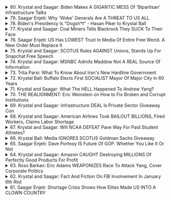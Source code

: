<details>
<summary>80. Krystal and Saagar: Biden Makes A GIGANTIC MESS Of 'Bipartisan' Infrastructure Talks</summary><br>

<a href="https://www.youtube.com/watch?v=AjDvHy4F_3Y" target="_blank">
    <img src="https://img.youtube.com/vi/AjDvHy4F_3Y/maxresdefault.jpg" 
        alt="[Youtube]" width="200">
</a>

# Krystal and Saagar: Biden Makes A GIGANTIC MESS Of 'Bipartisan' Infrastructure Talks


</details>

<details>
<summary>79. Saagar Enjeti: Why 'Woke' Generals Are A THREAT TO US ALL</summary><br>

<a href="https://www.youtube.com/watch?v=9BhVBrgjl2A" target="_blank">
    <img src="https://img.youtube.com/vi/9BhVBrgjl2A/maxresdefault.jpg" 
        alt="[Youtube]" width="200">
</a>

# Saagar Enjeti: Why 'Woke' Generals Are A THREAT TO US ALL


</details>

<details>
<summary>78. Biden's Presidency Is "Dogsh*t" - Hasan Piker to Krystal Ball</summary><br>

<a href="https://www.youtube.com/watch?v=QEm82KKcml4" target="_blank">
    <img src="https://img.youtube.com/vi/QEm82KKcml4/maxresdefault.jpg" 
        alt="[Youtube]" width="200">
</a>

# Biden's Presidency Is "Dogsh*t" - Hasan Piker to Krystal Ball


</details>

<details>
<summary>77. Krystal and Saagar: Coal Miners Tells Blackrock They SUCK To Their Face</summary><br>

<a href="https://www.youtube.com/watch?v=y3h-aMRsN20" target="_blank">
    <img src="https://img.youtube.com/vi/y3h-aMRsN20/maxresdefault.jpg" 
        alt="[Youtube]" width="200">
</a>

# Krystal and Saagar: Coal Miners Tells Blackrock They SUCK To Their Face


</details>

<details>
<summary>76. Saagar Enjeti: US Has LOWEST Trust In Media Of Entire Free World. A New Order Must Replace It</summary><br>

<a href="https://www.youtube.com/watch?v=n5qbW_JcHPQ" target="_blank">
    <img src="https://img.youtube.com/vi/n5qbW_JcHPQ/maxresdefault.jpg" 
        alt="[Youtube]" width="200">
</a>

# Saagar Enjeti: US Has LOWEST Trust In Media Of Entire Free World. A New Order Must Replace It


</details>

<details>
<summary>75. Krystal and Saagar: SCOTUS Rules AGAINST Unions, Stands Up For Snapchat Free Speech</summary><br>

<a href="https://www.youtube.com/watch?v=egylqb70ssA" target="_blank">
    <img src="https://img.youtube.com/vi/egylqb70ssA/maxresdefault.jpg" 
        alt="[Youtube]" width="200">
</a>

# Krystal and Saagar: SCOTUS Rules AGAINST Unions, Stands Up For Snapchat Free Speech


</details>

<details>
<summary>74. Krystal and Saagar: MSNBC Admits Maddow Not A REAL Source Of Information</summary><br>

<a href="https://www.youtube.com/watch?v=k-AnC_7lhfE" target="_blank">
    <img src="https://img.youtube.com/vi/k-AnC_7lhfE/maxresdefault.jpg" 
        alt="[Youtube]" width="200">
</a>

# Krystal and Saagar: MSNBC Admits Maddow Not A REAL Source Of Information


</details>

<details>
<summary>73. Trita Parsi: What To Know About Iran's New Hardline Government</summary><br>

<a href="https://www.youtube.com/watch?v=llhgUyyxVZ8" target="_blank">
    <img src="https://img.youtube.com/vi/llhgUyyxVZ8/maxresdefault.jpg" 
        alt="[Youtube]" width="200">
</a>

# Trita Parsi: What To Know About Iran's New Hardline Government


</details>

<details>
<summary>72. Krystal Ball: Buffalo Elects First SOCIALIST Mayor Of Major City In 60 Years</summary><br>

<a href="https://www.youtube.com/watch?v=VebOjrl2umo" target="_blank">
    <img src="https://img.youtube.com/vi/VebOjrl2umo/maxresdefault.jpg" 
        alt="[Youtube]" width="200">
</a>

# Krystal Ball: Buffalo Elects First SOCIALIST Mayor Of Major City In 60 Years


</details>

<details>
<summary>71. Krystal and Saagar: What The HELL Happened To Andrew Yang?</summary><br>

<a href="https://www.youtube.com/watch?v=YKsVY9XUxsw" target="_blank">
    <img src="https://img.youtube.com/vi/YKsVY9XUxsw/maxresdefault.jpg" 
        alt="[Youtube]" width="200">
</a>

# Krystal and Saagar: What The HELL Happened To Andrew Yang?


</details>

<details>
<summary>70. THE REALIGNMENT: Eric Weinstein on How to Fix Broken and Corrupt Institutions</summary><br>

<a href="https://www.youtube.com/watch?v=OSLQ8YWUN-E" target="_blank">
    <img src="https://img.youtube.com/vi/OSLQ8YWUN-E/maxresdefault.jpg" 
        alt="[Youtube]" width="200">
</a>

# THE REALIGNMENT: Eric Weinstein on How to Fix Broken and Corrupt Institutions


</details>

<details>
<summary>69. Krystal and Saagar: Infrastructure DEAL Is Private Sector Giveaway Con</summary><br>

<a href="https://www.youtube.com/watch?v=pjh1m9ygDUk" target="_blank">
    <img src="https://img.youtube.com/vi/pjh1m9ygDUk/maxresdefault.jpg" 
        alt="[Youtube]" width="200">
</a>

# Krystal and Saagar: Infrastructure DEAL Is Private Sector Giveaway Con


</details>

<details>
<summary>68. Krystal and Saagar: American Airlines Took BAILOUT BILLIONS, Fired Workers, Claims Labor Shortage</summary><br>

<a href="https://www.youtube.com/watch?v=4D9i8_OvTw0" target="_blank">
    <img src="https://img.youtube.com/vi/4D9i8_OvTw0/maxresdefault.jpg" 
        alt="[Youtube]" width="200">
</a>

# Krystal and Saagar: American Airlines Took BAILOUT BILLIONS, Fired Workers, Claims Labor Shortage


</details>

<details>
<summary>67. Krystal and Saagar: Will NCAA DEFEAT Pave Way For Paid Student Athletes?</summary><br>

<a href="https://www.youtube.com/watch?v=PMZdsQICFc0" target="_blank">
    <img src="https://img.youtube.com/vi/PMZdsQICFc0/maxresdefault.jpg" 
        alt="[Youtube]" width="200">
</a>

# Krystal and Saagar: Will NCAA DEFEAT Pave Way For Paid Student Athletes?


</details>

<details>
<summary>66. Krystal Ball: Media IGNORES SCOTUS Goldman Sachs Giveaway</summary><br>

<a href="https://www.youtube.com/watch?v=AGXENI49ByQ" target="_blank">
    <img src="https://img.youtube.com/vi/AGXENI49ByQ/maxresdefault.jpg" 
        alt="[Youtube]" width="200">
</a>

# Krystal Ball: Media IGNORES SCOTUS Goldman Sachs Giveaway


</details>

<details>
<summary>65. Saagar Enjeti: Dave Portnoy IS Future Of GOP. Whether You Like It Or Not</summary><br>

<a href="https://www.youtube.com/watch?v=GqEXsBXWftc" target="_blank">
    <img src="https://img.youtube.com/vi/GqEXsBXWftc/maxresdefault.jpg" 
        alt="[Youtube]" width="200">
</a>

# Saagar Enjeti: Dave Portnoy IS Future Of GOP. Whether You Like It Or Not


</details>

<details>
<summary>64. Krystal and Saagar: Amazon CAUGHT Destroying MILLIONS Of Perfectly Good Products For Profit</summary><br>

<a href="https://www.youtube.com/watch?v=5t18cfqMbTw" target="_blank">
    <img src="https://img.youtube.com/vi/5t18cfqMbTw/maxresdefault.jpg" 
        alt="[Youtube]" width="200">
</a>

# Krystal and Saagar: Amazon CAUGHT Destroying MILLIONS Of Perfectly Good Products For Profit


</details>

<details>
<summary>63. Ross Barkan: Eric Adams WEAPONIZES Race To Attack Yang, Cover Corporate Politics</summary><br>

<a href="https://www.youtube.com/watch?v=0OkZFdPd50Q" target="_blank">
    <img src="https://img.youtube.com/vi/0OkZFdPd50Q/maxresdefault.jpg" 
        alt="[Youtube]" width="200">
</a>

# Ross Barkan: Eric Adams WEAPONIZES Race To Attack Yang, Cover Corporate Politics


</details>

<details>
<summary>62. Krystal and Saagar: Fact And Fiction On FBI Involvement In January 6th Riot</summary><br>

<a href="https://www.youtube.com/watch?v=zOv1BIhGkC0" target="_blank">
    <img src="https://img.youtube.com/vi/zOv1BIhGkC0/maxresdefault.jpg" 
        alt="[Youtube]" width="200">
</a>

# Krystal and Saagar: Fact And Fiction On FBI Involvement In January 6th Riot


</details>

<details>
<summary>61. Saagar Enjeti: Shortage Crisis Shows How Elites Made US INTO A CLOWN COUNTRY</summary><br>

<a href="https://www.youtube.com/watch?v=UB0OZVvK_l8" target="_blank">
    <img src="https://img.youtube.com/vi/UB0OZVvK_l8/maxresdefault.jpg" 
        alt="[Youtube]" width="200">
</a>

# Saagar Enjeti: Shortage Crisis Shows How Elites Made US INTO A CLOWN COUNTRY


</details>

